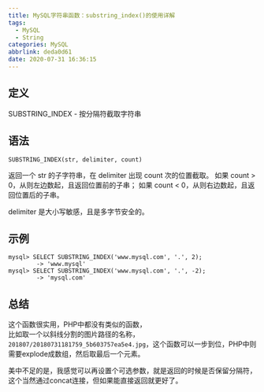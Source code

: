 ```yaml
---
title: MySQL字符串函数：substring_index()的使用详解
tags:
  - MySQL
  - String
categories: MySQL
abbrlink: deda0d61
date: 2020-07-31 16:36:15
---
```

## 定义
SUBSTRING_INDEX - 按分隔符截取字符串
## 语法
```
SUBSTRING_INDEX(str, delimiter, count)
```
返回一个 str 的子字符串，在 delimiter 出现 count 次的位置截取。
如果 count > 0，从则左边数起，且返回位置前的子串；
如果 count < 0，从则右边数起，且返回位置后的子串。

delimiter 是大小写敏感，且是多字节安全的。

## 示例
```
mysql> SELECT SUBSTRING_INDEX('www.mysql.com', '.', 2);
        -> 'www.mysql'
mysql> SELECT SUBSTRING_INDEX('www.mysql.com', '.', -2);
        -> 'mysql.com'
```
## 总结
这个函数很实用，PHP中都没有类似的函数，  
比如取一个以斜线分割的图片路径的名称，`201807/20180731181759_5b603757ea5e4.jpg`，这个函数可以一步到位，PHP中则需要explode成数组，然后取最后一个元素。

美中不足的是，我感觉可以再设置个可选参数，就是返回的时候是否保留分隔符，这个当然通过concat连接，但如果能直接返回就更好了。
